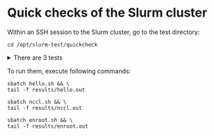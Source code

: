 # Quick checks of the Slurm cluster

Within an SSH session to the Slurm cluster, go to the test directory:
```shell
cd /opt/slurm-test/quickcheck
```

<details>
<summary>There are 3 tests</summary>

- `hello.sh`

  Performs basic checks of the Slurm cluster.
  Jobs can be executed and resources can be allocated.

- `nccl.sh`

  Executes NCCL test "all_reduce_perf" twice:
    - Using NVLink;
    - Using Infiniband.

- `enroot.sh`

  Launches jobs inside enroot containers (using pyxis plugin).
</details>

To run them, execute following commands:

```shell
sbatch hello.sh && \
tail -f results/hello.out
```

```shell
sbatch nccl.sh && \
tail -f results/nccl.out
```

```shell
sbatch enroot.sh && \
tail -f results/enroot.out
```
